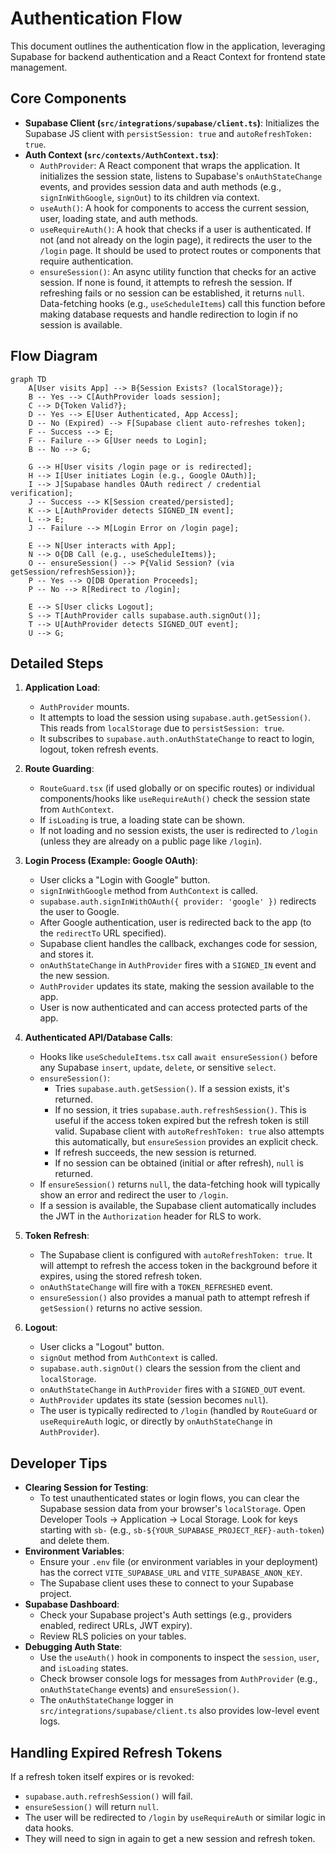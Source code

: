 # Authentication Flow

This document outlines the authentication flow in the application, leveraging Supabase for backend authentication and a React Context for frontend state management.

## Core Components

- **Supabase Client (`src/integrations/supabase/client.ts`)**: Initializes the Supabase JS client with `persistSession: true` and `autoRefreshToken: true`.
- **Auth Context (`src/contexts/AuthContext.tsx`)**:
  - `AuthProvider`: A React component that wraps the application. It initializes the session state, listens to Supabase's `onAuthStateChange` events, and provides session data and auth methods (e.g., `signInWithGoogle`, `signOut`) to its children via context.
  - `useAuth()`: A hook for components to access the current session, user, loading state, and auth methods.
  - `useRequireAuth()`: A hook that checks if a user is authenticated. If not (and not already on the login page), it redirects the user to the `/login` page. It should be used to protect routes or components that require authentication.
  - `ensureSession()`: An async utility function that checks for an active session. If none is found, it attempts to refresh the session. If refreshing fails or no session can be established, it returns `null`. Data-fetching hooks (e.g., `useScheduleItems`) call this function before making database requests and handle redirection to login if no session is available.

## Flow Diagram

```mermaid
graph TD
    A[User visits App] --> B{Session Exists? (localStorage)};
    B -- Yes --> C[AuthProvider loads session];
    C --> D{Token Valid?};
    D -- Yes --> E[User Authenticated, App Access];
    D -- No (Expired) --> F[Supabase client auto-refreshes token];
    F -- Success --> E;
    F -- Failure --> G[User needs to Login];
    B -- No --> G;

    G --> H[User visits /login page or is redirected];
    H --> I[User initiates Login (e.g., Google OAuth)];
    I --> J[Supabase handles OAuth redirect / credential verification];
    J -- Success --> K[Session created/persisted];
    K --> L[AuthProvider detects SIGNED_IN event];
    L --> E;
    J -- Failure --> M[Login Error on /login page];

    E --> N[User interacts with App];
    N --> O{DB Call (e.g., useScheduleItems)};
    O -- ensureSession() --> P{Valid Session? (via getSession/refreshSession)};
    P -- Yes --> Q[DB Operation Proceeds];
    P -- No --> R[Redirect to /login];

    E --> S[User clicks Logout];
    S --> T[AuthProvider calls supabase.auth.signOut()];
    T --> U[AuthProvider detects SIGNED_OUT event];
    U --> G;
```

## Detailed Steps

1.  **Application Load**:

    - `AuthProvider` mounts.
    - It attempts to load the session using `supabase.auth.getSession()`. This reads from `localStorage` due to `persistSession: true`.
    - It subscribes to `supabase.auth.onAuthStateChange` to react to login, logout, token refresh events.

2.  **Route Guarding**:

    - `RouteGuard.tsx` (if used globally or on specific routes) or individual components/hooks like `useRequireAuth()` check the session state from `AuthContext`.
    - If `isLoading` is true, a loading state can be shown.
    - If not loading and no session exists, the user is redirected to `/login` (unless they are already on a public page like `/login`).

3.  **Login Process (Example: Google OAuth)**:

    - User clicks a "Login with Google" button.
    - `signInWithGoogle` method from `AuthContext` is called.
    - `supabase.auth.signInWithOAuth({ provider: 'google' })` redirects the user to Google.
    - After Google authentication, user is redirected back to the app (to the `redirectTo` URL specified).
    - Supabase client handles the callback, exchanges code for session, and stores it.
    - `onAuthStateChange` in `AuthProvider` fires with a `SIGNED_IN` event and the new session.
    - `AuthProvider` updates its state, making the session available to the app.
    - User is now authenticated and can access protected parts of the app.

4.  **Authenticated API/Database Calls**:

    - Hooks like `useScheduleItems.tsx` call `await ensureSession()` before any Supabase `insert`, `update`, `delete`, or sensitive `select`.
    - `ensureSession()`:
      - Tries `supabase.auth.getSession()`. If a session exists, it's returned.
      - If no session, it tries `supabase.auth.refreshSession()`. This is useful if the access token expired but the refresh token is still valid. Supabase client with `autoRefreshToken: true` also attempts this automatically, but `ensureSession` provides an explicit check.
      - If refresh succeeds, the new session is returned.
      - If no session can be obtained (initial or after refresh), `null` is returned.
    - If `ensureSession()` returns `null`, the data-fetching hook will typically show an error and redirect the user to `/login`.
    - If a session is available, the Supabase client automatically includes the JWT in the `Authorization` header for RLS to work.

5.  **Token Refresh**:

    - The Supabase client is configured with `autoRefreshToken: true`. It will attempt to refresh the access token in the background before it expires, using the stored refresh token.
    - `onAuthStateChange` will fire with a `TOKEN_REFRESHED` event.
    - `ensureSession()` also provides a manual path to attempt refresh if `getSession()` returns no active session.

6.  **Logout**:
    - User clicks a "Logout" button.
    - `signOut` method from `AuthContext` is called.
    - `supabase.auth.signOut()` clears the session from the client and `localStorage`.
    - `onAuthStateChange` in `AuthProvider` fires with a `SIGNED_OUT` event.
    - `AuthProvider` updates its state (session becomes `null`).
    - The user is typically redirected to `/login` (handled by `RouteGuard` or `useRequireAuth` logic, or directly by `onAuthStateChange` in `AuthProvider`).

## Developer Tips

- **Clearing Session for Testing**:
  - To test unauthenticated states or login flows, you can clear the Supabase session data from your browser's `localStorage`. Open Developer Tools -> Application -> Local Storage. Look for keys starting with `sb-` (e.g., `sb-${YOUR_SUPABASE_PROJECT_REF}-auth-token`) and delete them.
- **Environment Variables**:
  - Ensure your `.env` file (or environment variables in your deployment) has the correct `VITE_SUPABASE_URL` and `VITE_SUPABASE_ANON_KEY`.
  - The Supabase client uses these to connect to your Supabase project.
- **Supabase Dashboard**:
  - Check your Supabase project's Auth settings (e.g., providers enabled, redirect URLs, JWT expiry).
  - Review RLS policies on your tables.
- **Debugging Auth State**:
  - Use the `useAuth()` hook in components to inspect the `session`, `user`, and `isLoading` states.
  - Check browser console logs for messages from `AuthProvider` (e.g., `onAuthStateChange` events) and `ensureSession()`.
  - The `onAuthStateChange` logger in `src/integrations/supabase/client.ts` also provides low-level event logs.

## Handling Expired Refresh Tokens

If a refresh token itself expires or is revoked:

- `supabase.auth.refreshSession()` will fail.
- `ensureSession()` will return `null`.
- The user will be redirected to `/login` by `useRequireAuth` or similar logic in data hooks.
- They will need to sign in again to get a new session and refresh token.
